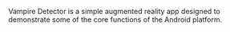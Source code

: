 Vampire Detector is a simple augmented reality app designed to demonstrate some of the core functions of the Android platform.
